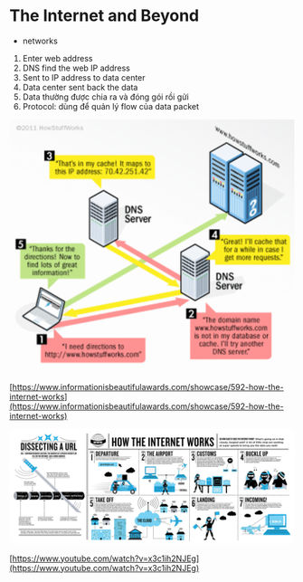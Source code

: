 # The Internet and Beyond

- networks
1. Enter web address
2. DNS find the web IP address
3. Sent to IP address to data center
4. Data center sent back the data
5. Data thường được chia ra và đóng gói rồi gửi
6. Protocol: dùng để quản lý flow của data packet

![Untitled](The%20Internet%20and%20Beyond%204dfc42d2556643fb861a693a75e035af/Untitled.png)

[https://www.informationisbeautifulawards.com/showcase/592-how-the-internet-works](https://www.informationisbeautifulawards.com/showcase/592-how-the-internet-works)

![Untitled](The%20Internet%20and%20Beyond%204dfc42d2556643fb861a693a75e035af/Untitled%201.png)

[https://www.youtube.com/watch?v=x3c1ih2NJEg](https://www.youtube.com/watch?v=x3c1ih2NJEg)